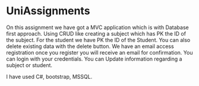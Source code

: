 # UniAssignments

On this assignment we have got a MVC application which is with Database first approach.
Using CRUD like creating a subject which has PK the ID of the subject.
For the student we have PK the ID of the Student.
You can also delete existing data with the delete button.
We have an email access registration once you register you will receive an email for confirmation. 
You can login with your credentials.
You can Update information regarding a subject or student.

I have used C#, bootstrap, MSSQL.
